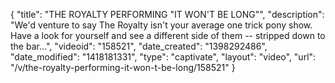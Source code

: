 {
    "title": "THE ROYALTY PERFORMING \"IT WON'T BE LONG\"",
    "description": "We'd venture to say The Royalty isn't your average one trick pony show. Have a look for yourself and see a different side of them -- stripped down to the bar...",
    "videoid": "158521",
    "date_created": "1398292486",
    "date_modified": "1418181331",
    "type": "captivate",
    "layout": "video",
    "url": "\/v\/the-royalty-performing-it-won-t-be-long\/158521"
}